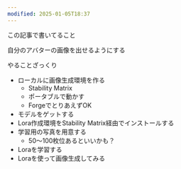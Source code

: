 ```yaml
---
modified: 2025-01-05T18:37
---
```

  

この記事で書いてること

自分のアバターの画像を出せるようにする

  

やることざっくり

- ローカルに画像生成環境を作る
    - Stability Matrix
    - ポータブルで動かす
    - ForgeでとりあえずOK
- モデルをゲットする
- Lora作成環境をStability Matrix経由でインストールする
- 学習用の写真を用意する
    - 50～100枚位あるといいかも？
- Loraを学習する
- Loraを使って画像生成してみる
